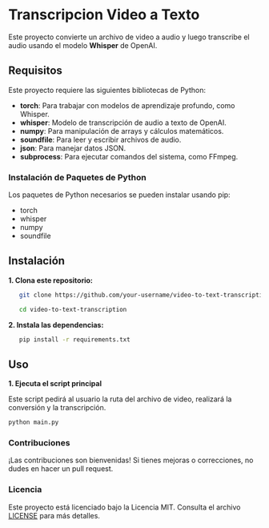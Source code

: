 # Transcripcion Video a Texto

Este proyecto convierte un archivo de video a audio y luego transcribe el audio usando el modelo **Whisper** de OpenAI.

## Requisitos

Este proyecto requiere las siguientes bibliotecas de Python:

- **torch**: Para trabajar con modelos de aprendizaje profundo, como Whisper.
- **whisper**: Modelo de transcripción de audio a texto de OpenAI.
- **numpy**: Para manipulación de arrays y cálculos matemáticos.
- **soundfile**: Para leer y escribir archivos de audio.
- **json**: Para manejar datos JSON.
- **subprocess**: Para ejecutar comandos del sistema, como FFmpeg.

### Instalación de Paquetes de Python

Los paquetes de Python necesarios se pueden instalar usando pip:

- torch
- whisper
- numpy
- soundfile

## Instalación

**1. Clona este repositorio:**

```bash
   git clone https://github.com/your-username/video-to-text-transcription.git
```

```bash
   cd video-to-text-transcription
```

**2. Instala las dependencias:**

```bash
   pip install -r requirements.txt
```

## Uso

**1. Ejecuta el script principal**

Este script pedirá al usuario la ruta del archivo de video, realizará la conversión y la transcripción.

```bash
python main.py
```

### Contribuciones

¡Las contribuciones son bienvenidas! Si tienes mejoras o correcciones, no dudes en hacer un pull request.

### Licencia

Este proyecto está licenciado bajo la Licencia MIT. Consulta el archivo [LICENSE](./LICENSE) para más detalles.
